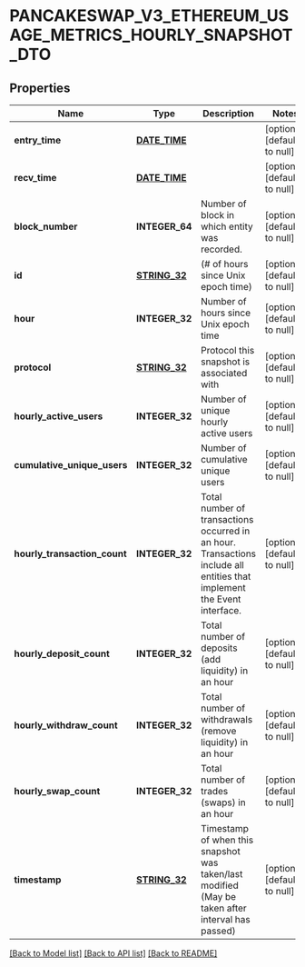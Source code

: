 # PANCAKESWAP_V3_ETHEREUM_USAGE_METRICS_HOURLY_SNAPSHOT_DTO

## Properties
Name | Type | Description | Notes
------------ | ------------- | ------------- | -------------
**entry_time** | [**DATE_TIME**](DATE_TIME.md) |  | [optional] [default to null]
**recv_time** | [**DATE_TIME**](DATE_TIME.md) |  | [optional] [default to null]
**block_number** | **INTEGER_64** | Number of block in which entity was recorded. | [optional] [default to null]
**id** | [**STRING_32**](STRING_32.md) | (# of hours since Unix epoch time) | [optional] [default to null]
**hour** | **INTEGER_32** | Number of hours since Unix epoch time | [optional] [default to null]
**protocol** | [**STRING_32**](STRING_32.md) | Protocol this snapshot is associated with | [optional] [default to null]
**hourly_active_users** | **INTEGER_32** | Number of unique hourly active users | [optional] [default to null]
**cumulative_unique_users** | **INTEGER_32** | Number of cumulative unique users | [optional] [default to null]
**hourly_transaction_count** | **INTEGER_32** | Total number of transactions occurred in an hour. Transactions include all entities that implement the Event interface. | [optional] [default to null]
**hourly_deposit_count** | **INTEGER_32** | Total number of deposits (add liquidity) in an hour | [optional] [default to null]
**hourly_withdraw_count** | **INTEGER_32** | Total number of withdrawals (remove liquidity) in an hour | [optional] [default to null]
**hourly_swap_count** | **INTEGER_32** | Total number of trades (swaps) in an hour | [optional] [default to null]
**timestamp** | [**STRING_32**](STRING_32.md) | Timestamp of when this snapshot was taken/last modified (May be taken after interval has passed) | [optional] [default to null]

[[Back to Model list]](../README.md#documentation-for-models) [[Back to API list]](../README.md#documentation-for-api-endpoints) [[Back to README]](../README.md)



